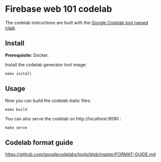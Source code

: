 # Firebase web 101 codelab

The codelab instructions are built with the [Google Codelab tool named claat](https://github.com/googlecodelabs/tools).

## Install

**Prerequisite:** Docker.

Install the codelab generator tool image:
```
make install
```

## Usage

Now you can build the codelab static files:
```
make build
```

You can also serve the codelab on http://localhost:9090 :
```
make serve
```

## Codelab format guide

https://github.com/googlecodelabs/tools/blob/master/FORMAT-GUIDE.md